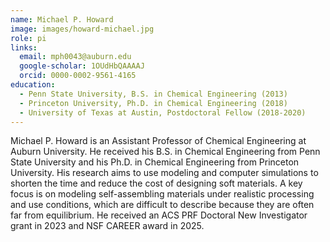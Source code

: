 ```yaml
---
name: Michael P. Howard
image: images/howard-michael.jpg
role: pi
links:
  email: mph0043@auburn.edu
  google-scholar: 1OUdHbQAAAAJ
  orcid: 0000-0002-9561-4165
education:
  - Penn State University, B.S. in Chemical Engineering (2013)
  - Princeton University, Ph.D. in Chemical Engineering (2018)
  - University of Texas at Austin, Postdoctoral Fellow (2018-2020)
---
```


Michael P. Howard is an Assistant Professor of Chemical Engineering at Auburn
University. He received his B.S. in Chemical Engineering from Penn State
University and his Ph.D. in Chemical Engineering from Princeton University. His
research aims to use modeling and computer simulations to shorten the time and
reduce the cost of designing soft materials. A key focus is on modeling
self-assembling materials under realistic processing and use conditions, which
are difficult to describe because they are often far from equilibrium. He
received an ACS PRF Doctoral New Investigator grant in 2023 and NSF CAREER
award in 2025.
